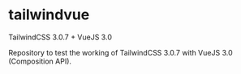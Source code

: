 # tailwindvue
TailwindCSS 3.0.7 + VueJS 3.0

Repository to test the working of TailwindCSS 3.0.7 with VueJS 3.0 (Composition API).
